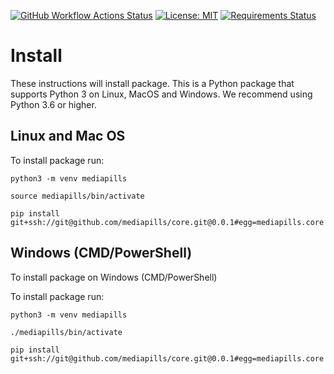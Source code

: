[![GitHub Workflow Actions Status](https://github.com/mediapills/core/workflows/CI%20Build/badge.svg?branch=0.0.1)](https://github.com/mediapills/core/actions)
[![License: MIT](https://img.shields.io/badge/License-MIT-yellow.svg)](https://github.com/mediapills/core/blob/0.0.1/LICENSE.md)
[![Requirements Status](https://requires.io/github/mediapills/core/requirements.svg?branch=0.0.1)](https://requires.io/github/mediapills/core/requirements/?branch=0.0.1)


# Install

These instructions will install package. This is a Python package that supports Python 3 on Linux, MacOS and Windows. We recommend using Python 3.6 or higher.

## Linux and Mac OS

To install package run:

```
python3 -m venv mediapills

source mediapills/bin/activate

pip install git+ssh://git@github.com/mediapills/core.git@0.0.1#egg=mediapills.core
```

## Windows (CMD/PowerShell)

To install package on Windows (CMD/PowerShell)

To install package run:

```
python3 -m venv mediapills

./mediapills/bin/activate

pip install git+ssh://git@github.com/mediapills/core.git@0.0.1#egg=mediapills.core
```
